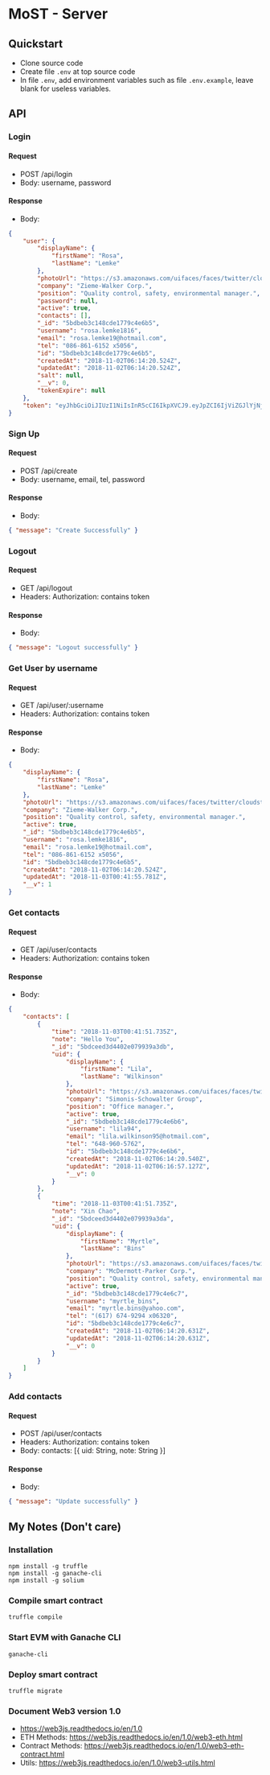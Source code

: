 # MoST - Server

## Quickstart

+ Clone source code
+ Create file `.env` at top source code
+ In file `.env`, add environment variables such as file `.env.example`, leave blank for useless variables.


## API

### Login
#### Request
+ POST /api/login
+ Body: username, password
#### Response
+ Body:
```json
{
    "user": {
        "displayName": {
            "firstName": "Rosa",
            "lastName": "Lemke"
        },
        "photoUrl": "https://s3.amazonaws.com/uifaces/faces/twitter/cloudstudio/128.jpg",
        "company": "Zieme-Walker Corp.",
        "position": "Quality control, safety, environmental manager.",
        "password": null,
        "active": true,
        "contacts": [],
        "_id": "5bdbeb3c148cde1779c4e6b5",
        "username": "rosa.lemke1816",
        "email": "rosa.lemke19@hotmail.com",
        "tel": "086-861-6152 x5056",
        "id": "5bdbeb3c148cde1779c4e6b5",
        "createdAt": "2018-11-02T06:14:20.524Z",
        "updatedAt": "2018-11-02T06:14:20.524Z",
        "salt": null,
        "__v": 0,
        "tokenExpire": null
    },
    "token": "eyJhbGciOiJIUzI1NiIsInR5cCI6IkpXVCJ9.eyJpZCI6IjViZGJlYjNjMTQ4Y2RlMTc3OWM0ZTZiNSIsInVzZXJuYW1lIjoicm9zYS5sZW1rZTE4MTYiLCJpYXQiOjE1NDEyMDQ3NzIsImV4cCI6MTU0MTIxMTk3Mn0.uCo0pblPa6lqdAEJgPeTTT_lZJWjshgEXSDU328mhKw"
}
```


### Sign Up
#### Request
+ POST /api/create
+ Body: username, email, tel, password
#### Response
+ Body:

```json
{ "message": "Create Successfully" }
```




### Logout
#### Request
+ GET /api/logout
+ Headers: Authorization: contains token
#### Response
+ Body:

```json
{ "message": "Logout successfully" }
```


### Get User by username
#### Request
+ GET /api/user/:username
+ Headers: Authorization: contains token
#### Response
+ Body:
```json
{
    "displayName": {
        "firstName": "Rosa",
        "lastName": "Lemke"
    },
    "photoUrl": "https://s3.amazonaws.com/uifaces/faces/twitter/cloudstudio/128.jpg",
    "company": "Zieme-Walker Corp.",
    "position": "Quality control, safety, environmental manager.",
    "active": true,
    "_id": "5bdbeb3c148cde1779c4e6b5",
    "username": "rosa.lemke1816",
    "email": "rosa.lemke19@hotmail.com",
    "tel": "086-861-6152 x5056",
    "id": "5bdbeb3c148cde1779c4e6b5",
    "createdAt": "2018-11-02T06:14:20.524Z",
    "updatedAt": "2018-11-03T00:41:55.781Z",
    "__v": 1
}
```



### Get contacts
#### Request
+ GET /api/user/contacts
+ Headers: Authorization: contains token
#### Response
+ Body:

```json
{
    "contacts": [
        {
            "time": "2018-11-03T00:41:51.735Z",
            "note": "Hello You",
            "_id": "5bdceed3d4402e079939a3db",
            "uid": {
                "displayName": {
                    "firstName": "Lila",
                    "lastName": "Wilkinson"
                },
                "photoUrl": "https://s3.amazonaws.com/uifaces/faces/twitter/msveet/128.jpg",
                "company": "Simonis-Schowalter Group",
                "position": "Office manager.",
                "active": true,
                "_id": "5bdbeb3c148cde1779c4e6b6",
                "username": "lila94",
                "email": "lila.wilkinson95@hotmail.com",
                "tel": "648-960-5762",
                "id": "5bdbeb3c148cde1779c4e6b6",
                "createdAt": "2018-11-02T06:14:20.540Z",
                "updatedAt": "2018-11-02T06:16:57.127Z",
                "__v": 0
            }
        },
        {
            "time": "2018-11-03T00:41:51.735Z",
            "note": "Xin Chao",
            "_id": "5bdceed3d4402e079939a3da",
            "uid": {
                "displayName": {
                    "firstName": "Myrtle",
                    "lastName": "Bins"
                },
                "photoUrl": "https://s3.amazonaws.com/uifaces/faces/twitter/aeon56/128.jpg",
                "company": "McDermott-Parker Corp.",
                "position": "Quality control, safety, environmental manager.",
                "active": true,
                "_id": "5bdbeb3c148cde1779c4e6c7",
                "username": "myrtle_bins",
                "email": "myrtle.bins@yahoo.com",
                "tel": "(617) 674-9294 x06320",
                "id": "5bdbeb3c148cde1779c4e6c7",
                "createdAt": "2018-11-02T06:14:20.631Z",
                "updatedAt": "2018-11-02T06:14:20.631Z",
                "__v": 0
            }
        }
    ]
}
```



### Add contacts
#### Request
+ POST /api/user/contacts
+ Headers: Authorization: contains token
+ Body: contacts: [{ uid: String, note: String }]
#### Response
+ Body:
```json
{ "message": "Update successfully" }
```



## My Notes (Don't care)

### Installation
```
npm install -g truffle
npm install -g ganache-cli
npm install -g solium
```

### Compile smart contract
```
truffle compile
```

### Start EVM with Ganache CLI
```
ganache-cli
```

### Deploy smart contract
```
truffle migrate
```

### Document Web3 version 1.0
+ https://web3js.readthedocs.io/en/1.0
+ ETH Methods: https://web3js.readthedocs.io/en/1.0/web3-eth.html
+ Contract Methods: https://web3js.readthedocs.io/en/1.0/web3-eth-contract.html
+ Utils: https://web3js.readthedocs.io/en/1.0/web3-utils.html
